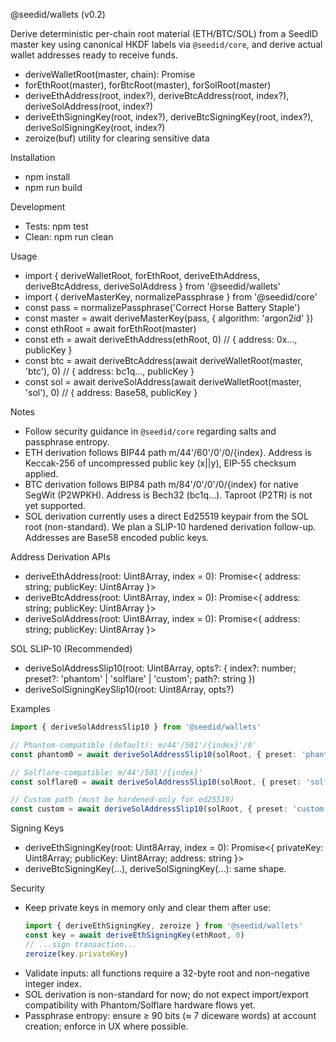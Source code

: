 @seedid/wallets (v0.2)

Derive deterministic per-chain root material (ETH/BTC/SOL) from a SeedID master key using canonical HKDF labels via `@seedid/core`, and derive actual wallet addresses ready to receive funds.

- deriveWalletRoot(master, chain): Promise<Uint8Array>
- forEthRoot(master), forBtcRoot(master), forSolRoot(master)
- deriveEthAddress(root, index?), deriveBtcAddress(root, index?), deriveSolAddress(root, index?)
- deriveEthSigningKey(root, index?), deriveBtcSigningKey(root, index?), deriveSolSigningKey(root, index?)
- zeroize(buf) utility for clearing sensitive data

Installation
- npm install
- npm run build

Development
- Tests: npm test
- Clean: npm run clean

Usage
- import { deriveWalletRoot, forEthRoot, deriveEthAddress, deriveBtcAddress, deriveSolAddress } from '@seedid/wallets'
- import { deriveMasterKey, normalizePassphrase } from '@seedid/core'
- const pass = normalizePassphrase('Correct Horse Battery Staple')
- const master = await deriveMasterKey(pass, { algorithm: 'argon2id' })
- const ethRoot = await forEthRoot(master)
- const eth = await deriveEthAddress(ethRoot, 0) // { address: 0x..., publicKey }
- const btc = await deriveBtcAddress(await deriveWalletRoot(master, 'btc'), 0) // { address: bc1q..., publicKey }
- const sol = await deriveSolAddress(await deriveWalletRoot(master, 'sol'), 0) // { address: Base58, publicKey }

Notes
- Follow security guidance in `@seedid/core` regarding salts and passphrase entropy.
- ETH derivation follows BIP44 path m/44'/60'/0'/0/{index}. Address is Keccak-256 of uncompressed public key (x||y), EIP-55 checksum applied.
- BTC derivation follows BIP84 path m/84'/0'/0'/0/{index} for native SegWit (P2WPKH). Address is Bech32 (bc1q...). Taproot (P2TR) is not yet supported.
- SOL derivation currently uses a direct Ed25519 keypair from the SOL root (non-standard). We plan a SLIP-10 hardened derivation follow-up. Addresses are Base58 encoded public keys.

Address Derivation APIs
- deriveEthAddress(root: Uint8Array, index = 0): Promise<{ address: string; publicKey: Uint8Array }>
- deriveBtcAddress(root: Uint8Array, index = 0): Promise<{ address: string; publicKey: Uint8Array }>
- deriveSolAddress(root: Uint8Array, index = 0): Promise<{ address: string; publicKey: Uint8Array }>

SOL SLIP-10 (Recommended)
- deriveSolAddressSlip10(root: Uint8Array, opts?: { index?: number; preset?: 'phantom' | 'solflare' | 'custom'; path?: string })
- deriveSolSigningKeySlip10(root: Uint8Array, opts?)

Examples
```ts
import { deriveSolAddressSlip10 } from '@seedid/wallets'

// Phantom-compatible (default): m/44'/501'/{index}'/0'
const phantom0 = await deriveSolAddressSlip10(solRoot, { preset: 'phantom', index: 0 })

// Solflare-compatible: m/44'/501'/{index}'
const solflare0 = await deriveSolAddressSlip10(solRoot, { preset: 'solflare', index: 0 })

// Custom path (must be hardened-only for ed25519)
const custom = await deriveSolAddressSlip10(solRoot, { preset: 'custom', path: "m/44'/501'/0'/0'" })
```

Signing Keys
- deriveEthSigningKey(root: Uint8Array, index = 0): Promise<{ privateKey: Uint8Array; publicKey: Uint8Array; address: string }>
- deriveBtcSigningKey(...), deriveSolSigningKey(...): same shape.

Security
- Keep private keys in memory only and clear them after use:
  ```ts
  import { deriveEthSigningKey, zeroize } from '@seedid/wallets'
  const key = await deriveEthSigningKey(ethRoot, 0)
  // ...sign transaction...
  zeroize(key.privateKey)
  ```
- Validate inputs: all functions require a 32-byte root and non-negative integer index.
- SOL derivation is non-standard for now; do not expect import/export compatibility with Phantom/Solflare hardware flows yet.
 - Passphrase entropy: ensure ≥ 90 bits (≈ 7 diceware words) at account creation; enforce in UX where possible.

